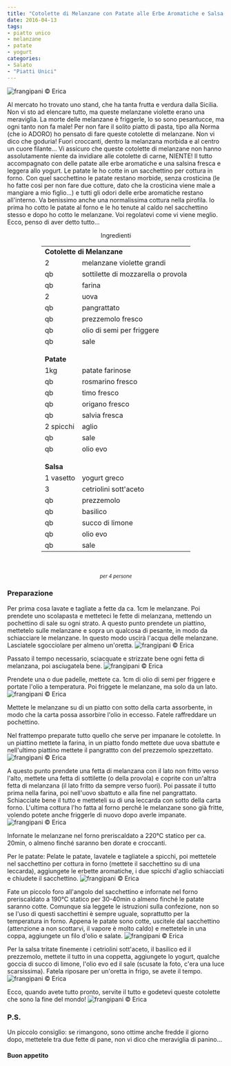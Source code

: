```yaml
---
title: "Cotolette di Melanzane con Patate alle Erbe Aromatiche e Salsa allo Yogurt"
date: 2016-04-13
tags:
- piatto unico
- melanzane
- patate
- yogurt
categories:
- Salato
- "Piatti Unici"
---
```

![](header.jpg "frangipani © Erica")

Al mercato ho trovato uno stand, che ha tanta frutta e verdura dalla Sicilia. Non vi sto ad elencare tutto, ma queste melanzane violette erano una meraviglia. La morte delle melanzane è friggerle, lo so sono pesantucce, ma ogni tanto non fa male! Per non fare il solito piatto di pasta, tipo alla Norma (che io ADORO) ho pensato di fare queste cotolette di melanzane. Non vi dico che goduria! Fuori croccanti, dentro la melanzana morbida e al centro un cuore filante... Vi assicuro che queste cotolette di melanzane non hanno assolutamente niente da invidiare alle cotolette di carne, NIENTE! Il tutto accompagnato con delle patate alle erbe aromatiche e una salsina fresca e leggera allo yogurt. Le patate le ho cotte in un sacchettino per cottura in forno. Con quel sacchettino le patate restano morbide, senza crosticina (le ho fatte così per non fare due cotture, dato che la crosticina viene male a mangiare a mio figlio...) e tutti gli odori delle erbe aromatiche restano all'interno. Va benissimo anche una normalissima cottura nella pirofila. Io prima ho cotto le patate al forno e le ho tenute al caldo nel sacchettino stesso e dopo ho cotto le melanzane. Voi regolatevi come vi viene meglio. Ecco, penso di aver detto tutto... 


<div id="wrapper" style="text-align: center">
  <div id="yourdiv" style="display: inline-block;">
    <div class="ingredients">
      <div class="ingredients-title">Ingredienti</div>
      <table>
        <tbody>
          <tr>
            <td colspan="2"><b>Cotolette di Melanzane</b></td>
          </tr>
          <tr>
            <td>2</td>
            <td>melanzane violette grandi</td>
          </tr>
          <tr>
            <td>qb</td>
            <td>sottilette di mozzarella o provola</td>
          </tr>
          <tr>
            <td>qb</td>
            <td>farina</td>
          </tr>
          <tr>
            <td>2</td>
            <td>uova</td>
          </tr>
          <tr>
            <td>qb</td>
            <td>pangrattato</td>
          </tr>
          <tr>
            <td>qb</td>
            <td>prezzemolo fresco</td>
          </tr>
          <tr>
            <td>qb</td>
            <td>olio di semi per friggere</td>
          </tr>
          <tr>
            <td>qb</td>
            <td>sale</td>
          </tr>
          <tr style="height: 15px;"></tr>
          <tr>          
            <td colspan="2"><b>Patate</b></td>
          </tr>
          <tr>
            <td>1kg</td>
            <td>patate farinose</td>
          </tr>
          <tr>
            <td>qb</td>
            <td>rosmarino fresco</td>
          </tr>
          <tr>
            <td>qb</td>
            <td>timo fresco</td>
          </tr>
          <tr>
            <td>qb</td>
            <td>origano fresco</td>
          </tr>
          <tr>
            <td>qb</td>
            <td>salvia fresca</td>
          </tr>
          <tr>
            <td>2 spicchi</td>
            <td>aglio</td>
          </tr>
          <tr>
            <td>qb</td>
            <td>sale</td>
          </tr>
          <tr>
            <td>qb</td>
            <td>olio evo</td>    
          </tr>
          <tr style="height: 15px;"></tr>
          <tr>          
            <td colspan="2"><b>Salsa</b></td>
          </tr>
          <tr>
            <td>1 vasetto</td>
            <td>yogurt greco</td>
          </tr>
          <tr>      
            <td>3</td>
            <td>cetriolini sott'aceto</td>
          </tr>
          <tr>
            <td>qb</td>
            <td>prezzemolo</td>
          </tr>
          <tr>      
            <td>qb</td>
            <td>basilico</td>
          </tr>
          <tr>
            <td>qb</td>
            <td>succo di limone</td>
          </tr>
          <tr>      
            <td>qb</td>
            <td>olio evo</td>
          </tr>
          <tr>      
            <td>qb</td>
            <td>sale</td>
          </tr>
        </tbody>
      </table>
      <br></br>
      <i class="pull-right" style="font-size: 80%;">per 4 persone</i>
    </div>
  </div>
</div>


<h3>
  <font color="grey">
    <i class="fa fa-cogs"></i>
  </font> Preparazione
</h3>

Per prima cosa lavate e tagliate a fette da ca. 1cm le melanzane. Poi prendete uno scolapasta e metteteci le fette di melanzana, mettendo un pochettino di sale su ogni strato. A questo punto prendete un piattino, mettetelo sulle melanzane e sopra un qualcosa di pesante, in modo da schiacciare le melanzane. In questo modo uscirà l'acqua delle melanzane. Lasciatele sgocciolare per almeno un'oretta.
![](sgocciolare.jpg "frangipani © Erica")

Passato il tempo necessario, sciacquate e strizzate bene ogni fetta di melanzana, poi asciugatela bene.
![](strizzate.jpg "frangipani © Erica")

Prendete una o due padelle, mettete ca. 1cm di olio di semi per friggere e portate l'olio a temperatura. Poi friggete le melanzane, ma solo da un lato.
![](friggere.jpg "frangipani © Erica")

Mettete le melanzane su di un piatto con sotto della carta assorbente, in modo che la carta possa assorbire l'olio in eccesso. Fatele raffreddare un pochettino.

Nel frattempo preparate tutto quello che serve per impanare le cotolette. In un piattino mettete la farina, in un piatto fondo mettete due uova sbattute e nell'ultimo piattino mettete il pangrattto con del prezzemolo spezzettato.
![](impanare.jpg "frangipani © Erica")

A questo punto prendete una fetta di melanzana con il lato non fritto verso l'alto, mettete una fetta di sottilette (o della provola) e coprite con un'altra fetta di melanzana (il lato fritto da sempre verso fuori). Poi passate il tutto prima nella farina, poi nell'uovo sbattuto e alla fine nel pangrattato. Schiacciate bene il tutto e metteteli su di una leccarda con sotto della carta forno. L'ultima cottura l'ho fatta al forno perché le melanzane sono già fritte, volendo potete anche friggerle di nuovo dopo averle impanate.
![](teglia.jpg "frangipani © Erica")

Infornate le melanzane nel forno preriscaldato a 220°C statico per ca. 20min, o almeno finché saranno ben dorate e croccanti.

Per le patate: Pelate le patate, lavatele e tagliatele a spicchi, poi mettetele nel sacchettino per cottura in forno (mettete il sacchettino su di una leccarda), aggiungete le erbette aromatiche, i due spicchi d'aglio schiacciati e chiudete il sacchettino. 
![](patate.jpg "frangipani © Erica")

Fate un piccolo foro all'angolo del sacchettino e infornate nel forno preriscaldato a 190°C statico per 30-40min o almeno finché le patate saranno cotte. Comunque sia leggete le istruzioni sulla confezione, non so se l'uso di questi sacchettini è sempre uguale, soprattutto per la temperatura in forno. Appena le patate sono cotte, uscitele dal sacchettino (attenzione a non scottarvi, il vapore è molto caldo) e mettetele in una coppa, aggiungete un filo d'olio e salate.
![](patatecotte.jpg "frangipani © Erica")

Per la salsa tritate finemente i cetriolini sott'aceto, il basilico ed il prezzemolo, mettete il tutto in una coppetta, aggiungete lo yogurt, qualche goccia di succo di limone, l'olio evo ed il sale (scusate la foto, c'era una luce scarsissima). Fatela riposare per un'oretta in frigo, se avete il tempo.
![](yogurt.jpg "frangipani © Erica")

Ecco, quando avete tutto pronto, servite il tutto e godetevi queste cotolette che sono la fine del mondo!
![](risultato.jpg "frangipani © Erica")

<h3>
  <font color="#FFCC00">
    <i class="fa fa-lightbulb-o"></i>
  </font> P.S.
</h3>

Un piccolo consiglio: se rimangono, sono ottime anche fredde il giorno dopo, mettetele tra due fette di pane, non vi dico che meraviglia di panino...

<h4>Buon appetito
  <font color="red">
    <i class="fa fa-smile-o"></i>
  </font>
</h4>